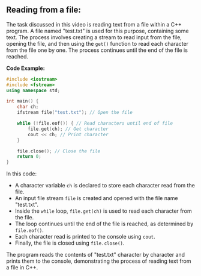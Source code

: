 ## Reading from a file:
The task discussed in this video is reading text from a file within a C++ program. A file named "test.txt" is used for this purpose, containing some text. The process involves creating a stream to read input from the file, opening the file, and then using the `get()` function to read each character from the file one by one. The process continues until the end of the file is reached.

**Code Example:**
```cpp
#include <iostream>
#include <fstream>
using namespace std;

int main() {
    char ch;
    ifstream file("test.txt"); // Open the file

    while (!file.eof()) { // Read characters until end of file
        file.get(ch); // Get character
        cout << ch; // Print character
    }

    file.close(); // Close the file
    return 0;
}
```

In this code:
- A character variable `ch` is declared to store each character read from the file.
- An input file stream `file` is created and opened with the file name "test.txt".
- Inside the `while` loop, `file.get(ch)` is used to read each character from the file.
- The loop continues until the end of the file is reached, as determined by `file.eof()`.
- Each character read is printed to the console using `cout`.
- Finally, the file is closed using `file.close()`.

The program reads the contents of "test.txt" character by character and prints them to the console, demonstrating the process of reading text from a file in C++.